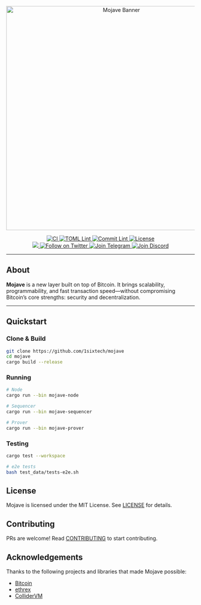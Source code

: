 <p align="center">
  <img src="assets/header.avif" alt="Mojave Banner" width="600"/>
</p>

<div align="center">
  <a href="https://github.com/1sixtech/mojave/actions/workflows/rust.yml">
    <img src="https://github.com/1sixtech/mojave/actions/workflows/rust.yml/badge.svg" alt="CI"/>
  </a>
  <a href="https://github.com/1sixtech/mojave/actions/workflows/lint-toml.yml">
    <img src="https://github.com/1sixtech/mojave/actions/workflows/lint-toml.yml/badge.svg" alt="TOML Lint"/>
  </a>
  <a href="https://github.com/1sixtech/mojave/actions/workflows/commitlint.yml">
    <img src="https://github.com/1sixtech/mojave/actions/workflows/commitlint.yml/badge.svg" alt="Commit Lint"/>
  </a>
  <a href="https://github.com/1sixtech/mojave/blob/main/LICENSE">
    <img src="https://img.shields.io/badge/license-MIT-blue.svg" alt="License"/>
  </a>
  <br/>
  <a href="https://github.com/1sixtech/mojave">
	<img src="https://img.shields.io/github/stars/1sixtech/mojave?style=social"/>
  </a>
  <a href="https://twitter.com/intent/follow?screen_name=mojavezk">
    <img src="https://img.shields.io/twitter/follow/mojavezk?style=social" alt="Follow on Twitter"/>
  </a>
  <a href="https://t.me/mojavezk">
    <img src="https://img.shields.io/badge/Telegram-white.svg?logo=telegram" alt="Join Telegram"/>
  </a>
  <a href="https://twitter.com/intent/follow?screen_name=mojavezk">
    <img src="https://img.shields.io/badge/Discord-white.svg?logo=discord" alt="Join Discord"/>
  </a>
</div>

---

## About

**Mojave** is a new layer built on top of Bitcoin. It brings scalability, programmability, and fast transaction speed—without compromising Bitcoin’s core strengths: security and decentralization.

---

## Quickstart

### Clone & Build

```bash
git clone https://github.com/1sixtech/mojave
cd mojave
cargo build --release
```

### Running

```bash
# Node
cargo run --bin mojave-node

# Sequencer
cargo run --bin mojave-sequencer

# Prover
cargo run --bin mojave-prover
```

### Testing

```bash
cargo test --workspace

# e2e tests
bash test_data/tests-e2e.sh
```

## License

Mojave is licensed under the MIT License. See [LICENSE](LICENSE) for details.

## Contributing

PRs are welcome! Read [CONTRIBUTING](CONTRIBUTING.md) to start contributing.

## Acknowledgements

Thanks to the following projects and libraries that made Mojave possible:

- [Bitcoin](https://bitcoin.org/)
- [ethrex](https://github.com/lambdaclass/ethrex)
- [ColliderVM](https://www.collidervm.org/)
